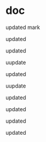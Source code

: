 doc
===

updated
mark
 
updated

updated

uupdate

updated

uupdate

updated


updated


updated

updated
